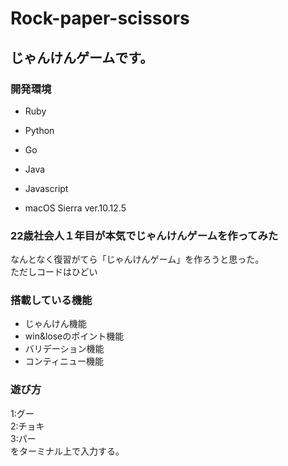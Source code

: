 # Rock-paper-scissors

## じゃんけんゲームです。

### 開発環境
- Ruby 
- Python
- Go
- Java
- Javascript

- macOS Sierra ver.10.12.5

### 22歳社会人１年目が本気でじゃんけんゲームを作ってみた
なんとなく復習がてら「じゃんけんゲーム」を作ろうと思った。  
ただしコードはひどい  

### 搭載している機能

- じゃんけん機能
- win&loseのポイント機能
- バリデーション機能
- コンティニュー機能

### 遊び方

1:グー  
2:チョキ  
3:パー  
をターミナル上で入力する。  
